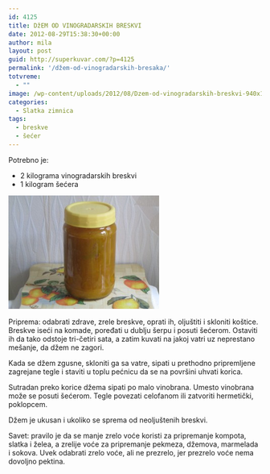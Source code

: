 ```yaml
---
id: 4125
title: DžEM OD VINOGRADARSKIH BRESKVI
date: 2012-08-29T15:38:30+00:00
author: mila
layout: post
guid: http://superkuvar.com/?p=4125
permalink: '/džem-od-vinogradarskih-bresaka/'
totvreme:
  - ""
image: /wp-content/uploads/2012/08/Dzem-od-vinogradarskih-breskvi-940x198.jpg
categories:
  - Slatka zimnica
tags:
  - breskve
  - šećer
---
```

Potrebno je:

  * 2 kilograma vinogradarskih breskvi
  * 1 kilogram šećera

<img class="alignnone size-medium wp-image-4126" title="Dzem od vinogradarskih breskvi" src="/wp-content/uploads/2012/08/Dzem-od-vinogradarskih-breskvi-300x225.jpg" alt="" width="300" height="225" /> 

Priprema: odabrati zdrave, zrele breskve, oprati ih, oljuštiti i skloniti koštice. Breskve iseći na komade, poređati u dublju šerpu i posuti šećerom. Ostaviti ih da tako odstoje tri-četiri sata, a zatim kuvati na jakoj vatri uz neprestano mešanje, da džem ne zagori.

Kada se džem zgusne, skloniti ga sa vatre, sipati u prethodno pripremljene zagrejane tegle i staviti u toplu pećnicu da se na površini uhvati korica.

Sutradan preko korice džema sipati po malo vinobrana. Umesto vinobrana može se posuti šećerom. Tegle povezati celofanom ili zatvoriti hermetički, poklopcem.

Džem je ukusan i ukoliko se sprema od neoljuštenih breskvi.

Savet: pravilo je da se manje zrelo voće koristi za pripremanje kompota, slatka i želea, a zrelije voće za pripremanje pekmeza, džemova, marmelada i sokova. Uvek odabrati zrelo voće, ali ne prezrelo, jer prezrelo voće nema dovoljno pektina.

&nbsp;